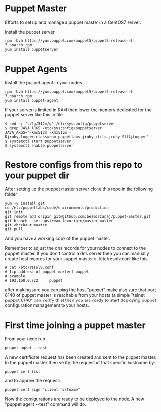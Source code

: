 # Puppet Master
Efforts to set up and manage a puppet master in a CentOS7 server.

Install the puppet server

    rpm -Uvh https://yum.puppet.com/puppet5/puppet5-release-el-7.noarch.rpm
    yum install puppetserver

# Puppet Agents
Install the puppet agent in your nodes
    
    rpm -Uvh https://yum.puppet.com/puppet5/puppet5-release-el-7.noarch.rpm
    yum install puppet-agent

If your server is limited in RAM then lower the memory dedicated for the puppet server like this in file
    
    $ sed -i 's/2g/512m/g' /etc/sysconfig/puppetserver    
    $ grep JAVA_ARGS /etc/sysconfig/puppetserver
    JAVA_ARGS="-Xms512m -Xmx512m -Djruby.logger.class=com.puppetlabs.jruby_utils.jruby.Slf4jLogger"
    $ systemctl start puppetserver
    $ systemctl enable puppetserver

# Restore configs from this repo to your puppet dir
After setting up the puppet master server clone this repo in the following folder

    yum -y install git
    cd /etc/puppetlabs/code/environments/production
    git init
    git remote add origin git@github.com:besmirzanaj/puppet-master.git
    git branch --set-upstream-to=origin/master master
    git checkout master
    git pull

And you have a working copy of the puppet master.

Remember to adjust the dns records for your nodes to connect to the puppet master. If you don't control a dns server then you can manually create host records for your puppet master in /etc/resolv.conf like this
    
    # cat /etc/resolv.conf
    # [ip address of puppet master] puppet
    # example
    # 192.168.0.222     puppet
    
after making sure you can ping the host "puppet" make also sure that port 8140 of puppet master is reachable from your hosts (a simple "telnet puppet 8140" can verify this) then you are ready to start deploying puppet configuration management to your hosts.

# First time joining a puppet master
From your node run
    
    puppet agent --test
    
A new certificate request has been created and sent to the puppet master. In the puppet master then verify the request of that specific hostname by:

    puppet cert list
    
and to apprive the request:

    puppet cert sign "client hostname"
    
Now the configurations are ready to be deployed to the node. A new "puppet agent --test" command will do.
